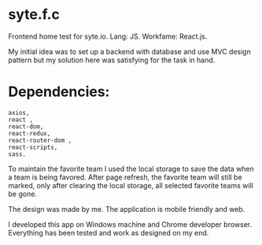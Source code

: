 # syte.f.c 


Frontend home test for syte.io.
Lang: JS.
Workfame: React.js.


My initial idea was to set up a backend with database and use MVC design pattern but my solution here was satisfying for the task in hand.


# Dependencies: 
    axios,
    react ,
    react-dom,
    react-redux,
    react-router-dom ,
    react-scripts,
    sass.
    
    
    
To maintain the favorite team I used the local storage to save the data when a team is being favored.
After page refresh, the favorite team will still be marked, only after clearing the local storage, all selected favorite teams will be gone.


The design was made by me. 
The application is mobile friendly and web.


I developed this app on Windows machine and Chrome developer browser.
Everything has been tested and work as designed on my end.


